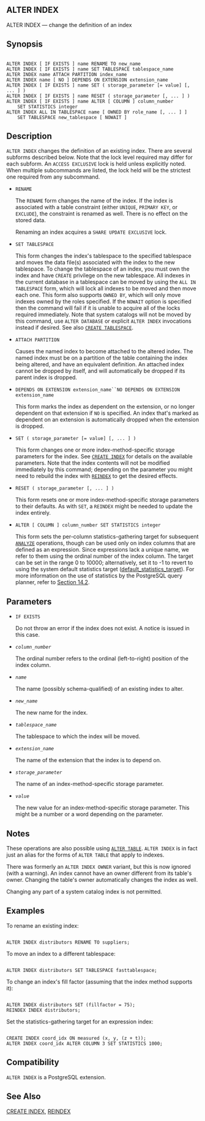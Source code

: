 ## ALTER INDEX

ALTER INDEX — change the definition of an index

## Synopsis

```

ALTER INDEX [ IF EXISTS ] name RENAME TO new_name
ALTER INDEX [ IF EXISTS ] name SET TABLESPACE tablespace_name
ALTER INDEX name ATTACH PARTITION index_name
ALTER INDEX name [ NO ] DEPENDS ON EXTENSION extension_name
ALTER INDEX [ IF EXISTS ] name SET ( storage_parameter [= value] [, ... ] )
ALTER INDEX [ IF EXISTS ] name RESET ( storage_parameter [, ... ] )
ALTER INDEX [ IF EXISTS ] name ALTER [ COLUMN ] column_number
    SET STATISTICS integer
ALTER INDEX ALL IN TABLESPACE name [ OWNED BY role_name [, ... ] ]
    SET TABLESPACE new_tablespace [ NOWAIT ]
```

## Description

`ALTER INDEX` changes the definition of an existing index. There are several subforms described below. Note that the lock level required may differ for each subform. An `ACCESS EXCLUSIVE` lock is held unless explicitly noted. When multiple subcommands are listed, the lock held will be the strictest one required from any subcommand.

* `RENAME`

    The `RENAME` form changes the name of the index. If the index is associated with a table constraint (either `UNIQUE`, `PRIMARY KEY`, or `EXCLUDE`), the constraint is renamed as well. There is no effect on the stored data.

    Renaming an index acquires a `SHARE UPDATE EXCLUSIVE` lock.

* `SET TABLESPACE`

    This form changes the index's tablespace to the specified tablespace and moves the data file(s) associated with the index to the new tablespace. To change the tablespace of an index, you must own the index and have `CREATE` privilege on the new tablespace. All indexes in the current database in a tablespace can be moved by using the `ALL IN TABLESPACE` form, which will lock all indexes to be moved and then move each one. This form also supports `OWNED BY`, which will only move indexes owned by the roles specified. If the `NOWAIT` option is specified then the command will fail if it is unable to acquire all of the locks required immediately. Note that system catalogs will not be moved by this command, use `ALTER DATABASE` or explicit `ALTER INDEX` invocations instead if desired. See also [`CREATE TABLESPACE`](sql-createtablespace.html "CREATE TABLESPACE").

* `ATTACH PARTITION`

    Causes the named index to become attached to the altered index. The named index must be on a partition of the table containing the index being altered, and have an equivalent definition. An attached index cannot be dropped by itself, and will automatically be dropped if its parent index is dropped.

* `DEPENDS ON EXTENSION extension_name``NO DEPENDS ON EXTENSION extension_name`

    This form marks the index as dependent on the extension, or no longer dependent on that extension if `NO` is specified. An index that's marked as dependent on an extension is automatically dropped when the extension is dropped.

* `SET ( storage_parameter [= value] [, ... ] )`

    This form changes one or more index-method-specific storage parameters for the index. See [`CREATE INDEX`](sql-createindex.html "CREATE INDEX") for details on the available parameters. Note that the index contents will not be modified immediately by this command; depending on the parameter you might need to rebuild the index with [`REINDEX`](sql-reindex.html "REINDEX") to get the desired effects.

* `RESET ( storage_parameter [, ... ] )`

    This form resets one or more index-method-specific storage parameters to their defaults. As with `SET`, a `REINDEX` might be needed to update the index entirely.

* `ALTER [ COLUMN ] column_number SET STATISTICS integer`

    This form sets the per-column statistics-gathering target for subsequent [`ANALYZE`](sql-analyze.html "ANALYZE") operations, though can be used only on index columns that are defined as an expression. Since expressions lack a unique name, we refer to them using the ordinal number of the index column. The target can be set in the range 0 to 10000; alternatively, set it to -1 to revert to using the system default statistics target ([default\_statistics\_target](runtime-config-query.html#GUC-DEFAULT-STATISTICS-TARGET)). For more information on the use of statistics by the PostgreSQL query planner, refer to [Section 14.2](planner-stats.html "14.2. Statistics Used by the Planner").

## Parameters

* `IF EXISTS`

    Do not throw an error if the index does not exist. A notice is issued in this case.

* *`column_number`*

    The ordinal number refers to the ordinal (left-to-right) position of the index column.

* *`name`*

    The name (possibly schema-qualified) of an existing index to alter.

* *`new_name`*

    The new name for the index.

* *`tablespace_name`*

    The tablespace to which the index will be moved.

* *`extension_name`*

    The name of the extension that the index is to depend on.

* *`storage_parameter`*

    The name of an index-method-specific storage parameter.

* *`value`*

    The new value for an index-method-specific storage parameter. This might be a number or a word depending on the parameter.

## Notes

These operations are also possible using [`ALTER TABLE`](sql-altertable.html "ALTER TABLE"). `ALTER INDEX` is in fact just an alias for the forms of `ALTER TABLE` that apply to indexes.

There was formerly an `ALTER INDEX OWNER` variant, but this is now ignored (with a warning). An index cannot have an owner different from its table's owner. Changing the table's owner automatically changes the index as well.

Changing any part of a system catalog index is not permitted.

## Examples

To rename an existing index:

```

ALTER INDEX distributors RENAME TO suppliers;
```

To move an index to a different tablespace:

```

ALTER INDEX distributors SET TABLESPACE fasttablespace;
```

To change an index's fill factor (assuming that the index method supports it):

```

ALTER INDEX distributors SET (fillfactor = 75);
REINDEX INDEX distributors;
```

Set the statistics-gathering target for an expression index:

```

CREATE INDEX coord_idx ON measured (x, y, (z + t));
ALTER INDEX coord_idx ALTER COLUMN 3 SET STATISTICS 1000;
```

## Compatibility

`ALTER INDEX` is a PostgreSQL extension.

## See Also

[CREATE INDEX](sql-createindex.html "CREATE INDEX"), [REINDEX](sql-reindex.html "REINDEX")